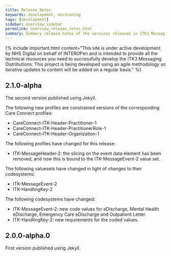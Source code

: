```yaml
---
title: Release Notes
keywords: development, versioning
tags: [development]
sidebar: overview_sidebar
permalink: overview_release_notes.html
summary: Summary release notes of the versions released in ITK3 Messaging Distribution Implementation Guide
---
```


{% include important.html content="This site is under active development by NHS Digital on behalf of INTEROPen and is intended to provide all the technical resources you need to successfully develop the ITK3 Messaging Distributions. This project is being developed using an agile methodology so iterative updates to content will be added on a regular basis." %}

  
## 2.1.0-alpha ##
The second version published using Jekyll.

The following new profiles are constrained versions of the corresponding Care Connect profiles:

- CareConnect-ITK-Header-Practitioner-1
- CareConnect-ITK-Header-PractitionerRole-1
- CareConnect-ITK-Header-Organization-1

The following profiles have changed for this release:

- ITK-MessageHeader-2: the slicing on the event data element has been removed, and now this is bound to the ITK-MessageEvent-2 value set.

The following valuesets have changed in light of changes to their codesystems:

- ITK-MessageEvent-2
- ITK-HandlingKey-2

The following codesystems have changed:

- ITK-MessageEvent-2: new code values for eDischarge, Mental Health eDischarge, Emergency Care eDischarge and Outpatient Letter.
- ITK-HandlingKey-2: new requirements for the coded values.


## 2.0.0-alpha.0 ##
First version published using Jekyll.


